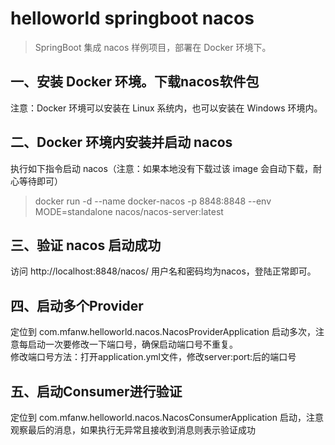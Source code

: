 # helloworld springboot nacos

> SpringBoot 集成 nacos 样例项目，部署在 Docker 环境下。

## 一、安装 Docker 环境。下载nacos软件包

注意：Docker 环境可以安装在 Linux 系统内，也可以安装在 Windows 环境内。

## 二、Docker 环境内安装并启动 nacos

执行如下指令启动 nacos（注意：如果本地没有下载过该 image 会自动下载，耐心等待即可）
> docker run -d --name docker-nacos -p 8848:8848 --env MODE=standalone nacos/nacos-server:latest

## 三、验证 nacos 启动成功

访问 http://localhost:8848/nacos/ 用户名和密码均为nacos，登陆正常即可。

## 四、启动多个Provider

定位到 com.mfanw.helloworld.nacos.NacosProviderApplication 启动多次，注意每启动一次要修改一下端口号，确保启动端口号不重复。<br />
修改端口号方法：打开application.yml文件，修改server:port:后的端口号

## 五、启动Consumer进行验证

定位到 com.mfanw.helloworld.nacos.NacosConsumerApplication 启动，注意观察最后的消息，如果执行无异常且接收到消息则表示验证成功
